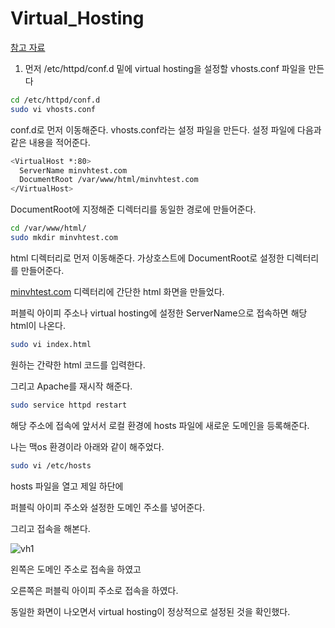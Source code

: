 # Virtual_Hosting

[참고 자료](https://thewebhacker.com/setting-up-apache-vhosts-on-aws-linux/)

1. 먼저 /etc/httpd/conf.d 밑에 virtual hosting을 설정할 vhosts.conf 파일을 만든다

```bash
cd /etc/httpd/conf.d
sudo vi vhosts.conf
```
conf.d로 먼저 이동해준다.
vhosts.conf라는 설정 파일을 만든다.
설정 파일에 다음과 같은 내용을 적어준다.

```bash
<VirtualHost *:80>
  ServerName minvhtest.com
  DocumentRoot /var/www/html/minvhtest.com
</VirtualHost>
```

DocumentRoot에 지정해준 디렉터리를 동일한 경로에 만들어준다.

```bash
cd /var/www/html/
sudo mkdir minvhtest.com
```

html 디렉터리로 먼저 이동해준다.
가상호스트에 DocumentRoot로 설정한 디렉터리를 만들어준다.

[minvhtest.com](http://minvhtest.com) 디렉터리에 간단한 html 화면을 만들었다.

퍼블릭 아이피 주소나 virtual hosting에 설정한 ServerName으로 접속하면 해당 html이 나온다.

```bash
sudo vi index.html
```

원하는 간략한 html 코드를 입력한다.

그리고 Apache를 재시작 해준다.

```bash
sudo service httpd restart
```

해당 주소에 접속에 앞서서 로컬 환경에 hosts 파일에 새로운 도메인을 등록해준다.

나는 맥os 환경이라 아래와 같이 해주었다.

```bash
sudo vi /etc/hosts
```

hosts 파일을 열고 제일 하단에

퍼블릭 아이피 주소와 설정한 도메인 주소를 넣어준다.

그리고 접속을 해본다.

![vh1](/img/vh1.png)

왼쪽은 도메인 주소로 접속을 하였고

오른쪽은 퍼블릭 아이피 주소로 접속을 하였다.

동일한 화면이 나오면서 virtual hosting이 정상적으로 설정된 것을 확인했다.